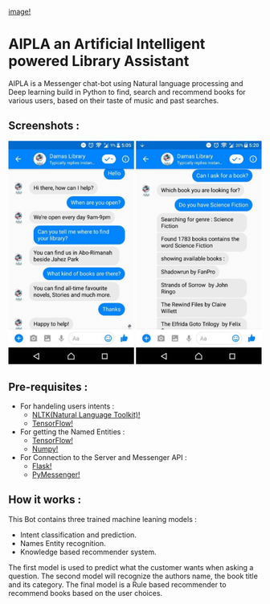 [image!](https://drive.google.com/open?id=1tirO0Dem7ChNq0ApzNJaVAu-9lnseqfx)
# AIPLA an Artificial Intelligent powered Library Assistant
AIPLA is a Messenger chat-bot using Natural language processing and Deep learning build in Python to find, search and recommend books for various users, based on their taste of music and past searches.

## Screenshots :
<p float="left">
  <img src="/1.jpg" width="250" />
  <img src="/2.jpg" width="250" /> 
</p>

## Pre-requisites : 
- For handeling users intents : 
  - [NLTK(Natural Language Toolkit)!](https://pypi.org/project/nltk/)
  - [TensorFlow!](https://pypi.org/project/tensorflow/)
- For getting the Named Entities :
  - [TensorFlow!](https://pypi.org/project/tensorflow/)
  - [Numpy!](https://pypi.org/project/numpy/)
- For Connection to the Server and Messenger API :
  - [Flask!](https://pypi.org/project/Flask/)
  - [PyMessenger!](https://pypi.org/project/pymessenger/)
  
## How it works :
This Bot contains three trained machine leaning models :
* Intent classification and prediction.
* Names Entity recognition.
* Knowledge based recommender system.

The first model is used to predict what the customer wants when asking a question. The second model will recognize the authors name, the book title and its category. The final model is a Rule based recommender to recommend books based on the user choices.



